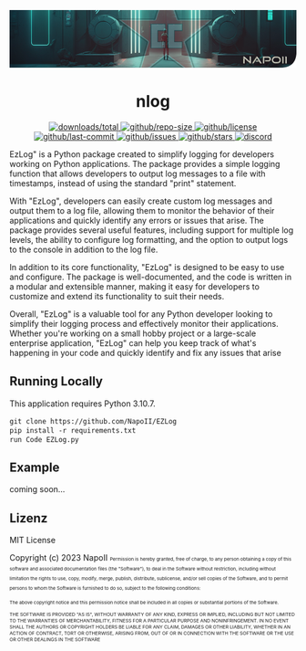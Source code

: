 <p align="center">
<a href="https://github.com/NapoII">
    <img src="Readme_top.png"  alt=f"NapoII">
</a>
</p>

<center>

# nlog
</center>

<p align="center">
<a href="https://github.com/NapoII/EZLog/archive/refs/heads/main.zip">
    <img src="https://img.shields.io/github/downloads/NapoII/EZLog/total" alt="downloads/total">
</a>

<a href="https://github.com/NapoII/EZLog/archive/refs/heads/main.zip">
    <img src="https://img.shields.io/github/repo-size/NapoII/EZLog" alt="github/repo-size">
</a>

<a href="https://github.com/NapoII/EZLog/blob/main/LICENSE">
    <img src="https://img.shields.io/github/license/NapoII/EZLog" alt="github/license">
</a>

<a href="https://github.com/NapoII/EZLog/actions">
    <img src="https://img.shields.io/github/last-commit/NapoII/EZLog" alt="github/last-commit">
</a>

<a href="https://github.com/NapoII/EZLog/issues">
    <img src="https://img.shields.io/github/issues/NapoII/EZLog?style=plastic" alt="github/issues">
</a>

<a href="https://github.com/NapoII/EZLog/stargazers">
    <img src="https://img.shields.io/github/stars/NapoII/EZLog?style=social" alt="github/stars">
</a>

<a href="https://discord.gg/g7EW4P65">
    <img src="https://img.shields.io/discord/190307701169979393?style=plastic" alt="discord">
</a>
</p>

EzLog" is a Python package created to simplify logging for developers working on Python applications. The package provides a simple logging function that allows developers to output log messages to a file with timestamps, instead of using the standard "print" statement.

With "EzLog", developers can easily create custom log messages and output them to a log file, allowing them to monitor the behavior of their applications and quickly identify any errors or issues that arise. The package provides several useful features, including support for multiple log levels, the ability to configure log formatting, and the option to output logs to the console in addition to the log file.

In addition to its core functionality, "EzLog" is designed to be easy to use and configure. The package is well-documented, and the code is written in a modular and extensible manner, making it easy for developers to customize and extend its functionality to suit their needs.

Overall, "EzLog" is a valuable tool for any Python developer looking to simplify their logging process and effectively monitor their applications. Whether you're working on a small hobby project or a large-scale enterprise application, "EzLog" can help you keep track of what's happening in your code and quickly identify and fix any issues that arise
## Running Locally

This application requires Python 3.10.7.
```
git clone https://github.com/NapoII/EZLog
pip install -r requirements.txt
run Code EZLog.py
```

## Example
coming soon...
## Lizenz

MIT License

Copyright (c) 2023 NapoII
<small><small><small>
Permission is hereby granted, free of charge, to any person obtaining a copy
of this software and associated documentation files (the "Software"), to deal
in the Software without restriction, including without limitation the rights
to use, copy, modify, merge, publish, distribute, sublicense, and/or sell
copies of the Software, and to permit persons to whom the Software is
furnished to do so, subject to the following conditions:

The above copyright notice and this permission notice shall be included in all
copies or substantial portions of the Software.

THE SOFTWARE IS PROVIDED "AS IS", WITHOUT WARRANTY OF ANY KIND, EXPRESS OR
IMPLIED, INCLUDING BUT NOT LIMITED TO THE WARRANTIES OF MERCHANTABILITY,
FITNESS FOR A PARTICULAR PURPOSE AND NONINFRINGEMENT. IN NO EVENT SHALL THE
AUTHORS OR COPYRIGHT HOLDERS BE LIABLE FOR ANY CLAIM, DAMAGES OR OTHER
LIABILITY, WHETHER IN AN ACTION OF CONTRACT, TORT OR OTHERWISE, ARISING FROM,
OUT OF OR IN CONNECTION WITH THE SOFTWARE OR THE USE OR OTHER DEALINGS IN THE
SOFTWARE
</small>
